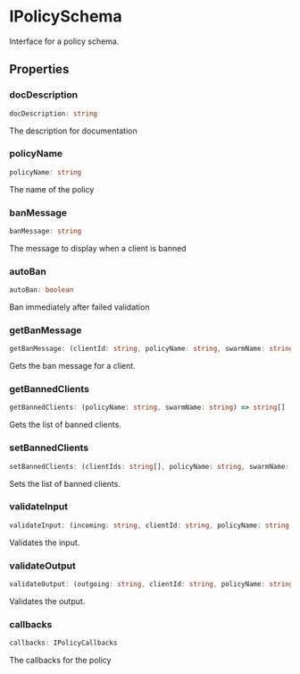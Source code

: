 # IPolicySchema

Interface for a policy schema.

## Properties

### docDescription

```ts
docDescription: string
```

The description for documentation

### policyName

```ts
policyName: string
```

The name of the policy

### banMessage

```ts
banMessage: string
```

The message to display when a client is banned

### autoBan

```ts
autoBan: boolean
```

Ban immediately after failed validation

### getBanMessage

```ts
getBanMessage: (clientId: string, policyName: string, swarmName: string) => string | Promise<string>
```

Gets the ban message for a client.

### getBannedClients

```ts
getBannedClients: (policyName: string, swarmName: string) => string[] | Promise<string[]>
```

Gets the list of banned clients.

### setBannedClients

```ts
setBannedClients: (clientIds: string[], policyName: string, swarmName: string) => void | Promise<void>
```

Sets the list of banned clients.

### validateInput

```ts
validateInput: (incoming: string, clientId: string, policyName: string, swarmName: string) => boolean | Promise<boolean>
```

Validates the input.

### validateOutput

```ts
validateOutput: (outgoing: string, clientId: string, policyName: string, swarmName: string) => boolean | Promise<boolean>
```

Validates the output.

### callbacks

```ts
callbacks: IPolicyCallbacks
```

The callbacks for the policy
